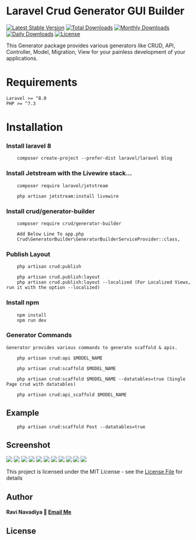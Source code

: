 Laravel Crud Generator GUI Builder
=====================================

[![Latest Stable Version](https://poser.pugx.org/crud/generator-builder/v)](//packagist.org/packages/crud/generator-builder)
[![Total Downloads](https://poser.pugx.org/crud/generator-builder/downloads)](//packagist.org/packages/crud/generator-builder)
[![Monthly Downloads](https://poser.pugx.org/crud/generator-builder/d/monthly)](//packagist.org/packages/crud/generator-builder)
[![Daily Downloads](https://poser.pugx.org/crud/generator-builder/d/daily)](//packagist.org/packages/crud/generator-builder)
[![License](https://poser.pugx.org/crud/generator-builder/license)](//packagist.org/packages/crud/generator-builder)


This Generator package provides various generators like CRUD, API, Controller, Model, Migration, View for your painless development of your applications.

# Requirements
    Laravel >= ^8.0
    PHP >= ^7.3

# Installation

### Install laravel 8

```apacheconfig
    composer create-project --prefer-dist laravel/laravel blog
```
### Install Jetstream with the Livewire stack...
```apacheconfig
    composer require laravel/jetstream

    php artisan jetstream:install livewire
```
### Install crud/generator-builder
```apacheconfig
    composer require crud/generator-builder
    
    Add Below Line To app.php
    Crud\GeneratorBuilder\GeneratorBuilderServiceProvider::class,
```
### Publish Layout
```apacheconfig
    php artisan crud:publish
  
    php artisan crud.publish:layout
    php artisan crud.publish:layout --localized (For Localized Views, run it with the option --localized)
```
### Install npm
```apacheconfig
    npm install
    npm run dev
```
### Generator Commands
    Generator provides various commands to generate scaffold & apis.
```apacheconfig
    php artisan crud:api $MODEL_NAME  
    
    php artisan crud:scaffold $MODEL_NAME
    
    php artisan crud:scaffold $MODEL_NAME --datatables=true (Single Page crud with datatables)
    
    php artisan crud:api_scaffold $MODEL_NAME
```  
## Example
``` apacheconfig
    php artisan crud:scaffold Post --datatables=true 
```
## Screenshot
![](https://www.linkpicture.com/q/s1_6.png)
![](https://www.linkpicture.com/q/s11.png)
![](https://www.linkpicture.com/q/s2_5.png)
![](https://www.linkpicture.com/q/s3_2.png)
![](https://www.linkpicture.com/q/s5_3.png)
![](https://www.linkpicture.com/q/s4_3.png)
![](https://www.linkpicture.com/q/s8_1.png)
![](https://www.linkpicture.com/q/s6_1.png)
![](https://www.linkpicture.com/q/s7.png)
![](https://www.linkpicture.com/q/s9.png)
![](https://www.linkpicture.com/q/s10.png)


This project is licensed under the MIT License - see the [License File](LICENSE) for details
<a href=""></a>

## Author
#### Ravi Navadiya :email: [Email Me](mailto:ravinavadiya786@gmail.com)

## License

